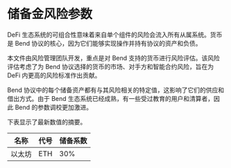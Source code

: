 # 储备金风险参数

DeFi 生态系统的可组合性意味着来自单个组件的风险会流入所有从属系统。货币是 Bend 协议的核心，因为它们能够实现操作并持有协议的资产和负债。

本文件由风险管理团队开发，重点是对 Bend 支持的货币进行风险评估。该风险评估考虑了为 Bend 协议选择的货币的市场、对手方和智能合约风险，旨在为 DeFi 内更高的风险标准作出贡献。

Bend 协议中的每个储备资产都有与其风险相关的特定值，这影响了它们的供应和借出方式。由于 Bend 生态系统已经成熟，有一些受过教育的用户和清算者，因此 Bend 的参数调校更加激进。

下表显示了最新数值的摘要。

| 名称     | 代号 | 储备系数 |
| -------- | ------ | -------------- |
| 以太坊 | ETH    | 30%            |
